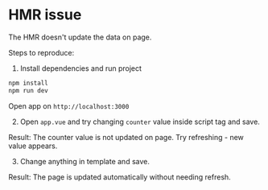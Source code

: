 # HMR issue

The HMR doesn't update the data on page.

Steps to reproduce:

1. Install dependencies and run project

```bash
npm install
npm run dev
```

Open app on `http://localhost:3000`

2. Open `app.vue` and try changing `counter` value inside script tag and save.

Result: The counter value is not updated on page. Try refreshing - new value appears.

3. Change anything in template and save.

Result: The page is updated automatically without needing refresh.
